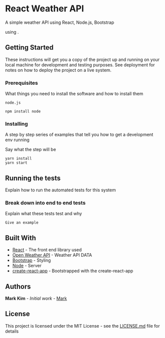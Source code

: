 # React Weather API

A simple weather API using React, Node.js, Bootstrap

using .

## Getting Started

These instructions will get you a copy of the project up and running on your local machine for development and testing purposes. See deployment for notes on how to deploy the project on a live system.

### Prerequisites

What things you need to install the software and how to install them

```
node.js

npm install node
```

### Installing

A step by step series of examples that tell you how to get a development env running

Say what the step will be

```
yarn install
yarn start
```

## Running the tests

Explain how to run the automated tests for this system

### Break down into end to end tests

Explain what these tests test and why

```
Give an example
```

## Built With

* [React](https://reactjs.org/) - The front end library used
* [Open Weather API](https://openweathermap.org/api) - Weather API DATA
* [Bootstrap](http://getbootstrap.com/docs/4.1/getting-started/introduction//) - Styling
* [Node](https://nodejs.org/en///) - Server
* [create-react-app](https://github.com/facebook/create-react-app) - Bootstrapped with the create-react-app


## Authors

**Mark Kim** - *Initial work* - [Mark](https://github.com/markjnkim)

## License

This project is licensed under the MIT License - see the [LICENSE.md](LICENSE.md) file for details


